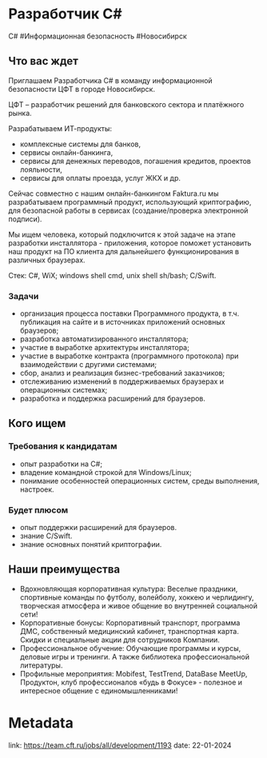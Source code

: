 # Разработчик C#

C\# \#Информационная безопасность \#Новосибирск

## Что вас ждет

​Приглашаем Разработчика C# в команду информационной безопасности ЦФТ в городе Новосибирск.

ЦФТ – разработчик решений для банковского сектора и платёжного рынка.

Разрабатываем ИТ-продукты:

- комплексные системы для банков,
- сервисы онлайн-банкинга,
- сервисы для денежных переводов, погашения кредитов, проектов лояльности,
- сервисы для оплаты проезда, услуг ЖКХ и др.

Сейчас совместно с нашим онлайн-банкингом Faktura.ru мы разрабатываем программный продукт, использующий криптографию, для безопасной работы в сервисах (создание/проверка электронной подписи).

Мы ищем человека, который подключится к этой задаче на этапе разработки инсталлятора - приложения, которое поможет установить наш продукт на ПО клиента для дальнейшего функционирования в различных браузерах.

Стек: C#, WiX; windows shell cmd, unix shell sh/bash; C/Swift.

### Задачи
- ​организация процесса поставки Программного продукта, в т.ч. публикация на сайте и в источниках приложений основных браузеров;
- разработка автоматизированного инсталлятора;
- участие в выработке архитектуры инсталлятора;
- участие в выработке контракта (программного протокола) при взаимодействии с другими системами;
- сбор, анализ и реализация бизнес-требований заказчиков;
- отслеживанию изменений в поддерживаемых браузерах и операционных системах;
- разработка и поддержка расширений для браузеров.

## Кого ищем
### Требования к кандидатам
- опыт разработки на C#;
- владение командной строкой для Windows/Linux;
- понимание особенностей операционных систем, среды выполнения, настроек.

### Будет плюсом

- опыт поддержки расширений для браузеров.
- знание C/Swift.
- знание основных понятий криптографии.

## Наши преимущества

- Вдохновляющая корпоративная культура: Веселые праздники, спортивные команды по футболу, волейболу, хоккею и черлидингу, творческая атмосфера и живое общение во внутренней социальной сети!
- Корпоративные бонусы: Корпоративный транспорт, программа ДМС, собственный медицинский кабинет, транспортная карта. Скидки и специальные акции для сотрудников Компании.
- Профессиональное обучение: Обучающие программы и курсы, деловые игры и тренинги. А также библиотека профессиональной литературы.
- Профильные мероприятия: Mobifest, TestTrend, DataBase MeetUp, Продуктон, клуб профессионалов «будь в Фокусе» - полезное и интересное общение с единомышленниками!

# Metadata
link: https://team.cft.ru/jobs/all/development/1193
date: 22-01-2024